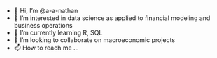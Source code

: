 - 👋 Hi, I’m @a-a-nathan
- 👀 I’m interested in data science as applied to financial modeling and business operations
- 🌱 I’m currently learning R, SQL
- 💞️ I’m looking to collaborate on macroeconomic projects
- 📫 How to reach me ...

<!---
a-a-nathan/a-a-nathan is a ✨ special ✨ repository because its `README.md` (this file) appears on your GitHub profile.
You can click the Preview link to take a look at your changes.
--->
